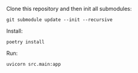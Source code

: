 Clone this repository and then init all submodules:
```
git submodule update --init --recursive
```

Install:
```
poetry install
```

Run:
```
uvicorn src.main:app
```